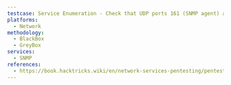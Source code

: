 ```yaml
---
testcase: Service Enumeration - Check that UDP ports 161 (SNMP agent) and 162 (SNMP traps) are open using Nmap (nmap -sU -p 161,162 <IP>)
platforms: 
  - Network
methodology: 
  - BlackBox
  - GreyBox
services:
  - SNMP
references:
  - https://book.hacktricks.wiki/en/network-services-pentesting/pentesting-snmp/index.html
---
```

